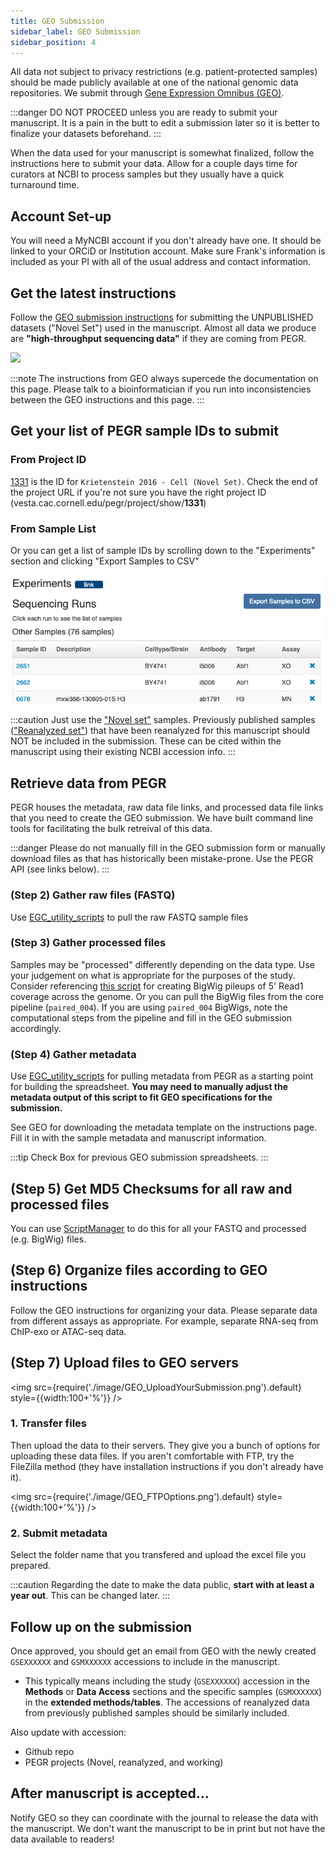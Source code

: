 ```yaml
---
title: GEO Submission
sidebar_label: GEO Submission
sidebar_position: 4
---
```


All data not subject to privacy restrictions (e.g. patient-protected samples) should be made publicly available at one of the national genomic data repositories. We submit through [Gene Expression Omnibus (GEO)](https://www.ncbi.nlm.nih.gov/geo/).

:::danger
DO NOT PROCEED unless you are ready to submit your manuscript. It is a pain in the butt to edit a submission later so it is better to finalize your datasets beforehand.
:::

When the data used for your manuscript is somewhat finalized, follow the instructions here to submit your data. Allow for a couple days time for curators at NCBI to process samples but they usually have a quick turnaround time.

## Account Set-up

You will need a MyNCBI account if you don't already have one. It should be linked to your ORCiD or Institution account. Make sure Frank's information is included as your PI with all of the usual address and contact information.

## Get the latest instructions

Follow the [GEO submission instructions](https://www.ncbi.nlm.nih.gov/geo/info/submission.html) for submitting the UNPUBLISHED datasets ("Novel Set") used in the manuscript. Almost all data we produce are **"high-throughput sequencing data"** if they are coming from PEGR.

<a href="https://www.ncbi.nlm.nih.gov/geo/info/seq.html">
  <div class="tutorial-img-flow-container">
    <img src={require('./image/GEO_SelectHTS.png').default} style={{width:100+'%'}} />
  </div>
</a>

:::note
The instructions from GEO always supercede the documentation on this page. Please talk to a bioinformatician if you run into inconsistencies between the GEO instructions and this page.
:::

## Get your list of PEGR sample IDs to submit

### From Project ID

[1331](https://vesta.cac.cornell.edu/pegr/project/show/1331) is the ID for `Krietenstein 2016 - Cell (Novel Set)`. Check the end of the project URL if you're not sure you have the right project ID (vesta.cac.cornell.edu/pegr/project/show/**1331**)

### From Sample List

Or you can get a list of sample IDs by scrolling down to the "Experiments" section and clicking "Export Samples to CSV"

![PEGR_ExportSamplesFromProject](./image/PEGR_ExportSamplesFromProject.png)

:::caution
Just use the ["Novel set"][novel-set] samples. Previously published samples (["Reanalyzed set"][reanalyzed-set]) that have been reanalyzed for this manuscript should NOT be included in the submission. These can be cited within the manuscript using their existing NCBI accession info.
:::

## Retrieve data from PEGR

PEGR houses the metadata, raw data file links, and processed data file links that you need to create the GEO submission. We have built command line tools for facilitating the bulk retreival of this data.

:::danger
Please do not manually fill in the GEO submission form or manually download files as that has historically been mistake-prone. Use the PEGR API (see links below).
:::

### (Step 2) Gather raw files (FASTQ)

Use [EGC_utility_scripts](https://github.com/CEGRcode/EGC_utility_scripts/blob/master/generate_FQ_file_from_PEGR.py) to pull the raw FASTQ sample files

### (Step 3) Gather processed files

Samples may be "processed" differently depending on the data type. Use your judgement on what is appropriate for the purposes of the study. Consider referencing [this script](https://github.com/CEGRcode/2022-Mittal_SAGA/blob/main/03_Bulk_Processing/job/bulk_geo_tracks.pbs) for creating BigWig pileups of 5' Read1 coverage across the genome. Or you can pull the BigWig files from the core pipeline (`paired_004`). If you are using `paired_004` BigWigs, note the computational steps from the pipeline and fill in the GEO submission accordingly.

### (Step 4) Gather metadata

Use [EGC_utility_scripts](https://github.com/CEGRcode/EGC_utility_scripts/blob/master/generate_Metadata_file_from_PEGR.py) for pulling metadata from PEGR as a starting point for building the spreadsheet. **You may need to manually adjust the metadata output of this script to fit GEO specifications for the submission.**

See GEO for downloading the metadata template on the instructions page. Fill it in with the sample metadata and manuscript information.

:::tip
Check Box for previous GEO submission spreadsheets.
:::

## (Step 5) Get MD5 Checksums for all raw and processed files

You can use [ScriptManager][scriptmanager-md5sum] to do this for all your FASTQ and processed (e.g. BigWig) files.

## (Step 6) Organize files according to GEO instructions

Follow the GEO instructions for organizing your data. Please separate data from different assays as appropriate. For example, separate RNA-seq from ChIP-exo or ATAC-seq data.

## (Step 7) Upload files to GEO servers

<img src={require('./image/GEO_UploadYourSubmission.png').default} style={{width:100+'%'}} />

### 1. Transfer files

Then upload the data to their servers. They give you a bunch of options for uploading these data files. If you aren't comfortable with FTP, try the FileZilla method (they have installation instructions if you don't already have it).

<img src={require('./image/GEO_FTPOptions.png').default} style={{width:100+'%'}} />

### 2. Submit metadata

Select the folder name that you transfered and upload the excel file you prepared.

:::caution
Regarding the date to make the data public, **start with at least a year out**. This can be changed later.
:::

## Follow up on the submission

Once approved, you should get an email from GEO with the newly created `GSEXXXXXX` and `GSMXXXXXX` accessions to include in the manuscript.

- This typically means including the study (`GSEXXXXXX`) accession in the **Methods** or **Data Access** sections and the specific samples (`GSMXXXXXX`) in the **extended methods/tables**. The accessions of reanalyzed data from previously published samples should be similarly included.

Also update with accession:

- Github repo
- PEGR projects (Novel, reanalyzed, and working)

## After manuscript is accepted...

Notify GEO so they can coordinate with the journal to release the data with the manuscript. We don't want the manuscript to be in print but not have the data available to readers!

[novel-set]: ./pegr-projects#novel-set
[reanalyzed-set]: ./pegr-projects#reanalyzed-set
[scriptmanager-md5sum]: https://pughlab.mbg.cornell.edu/scriptmanager-docs/docs/Tools/file-utilities/md5checksum
